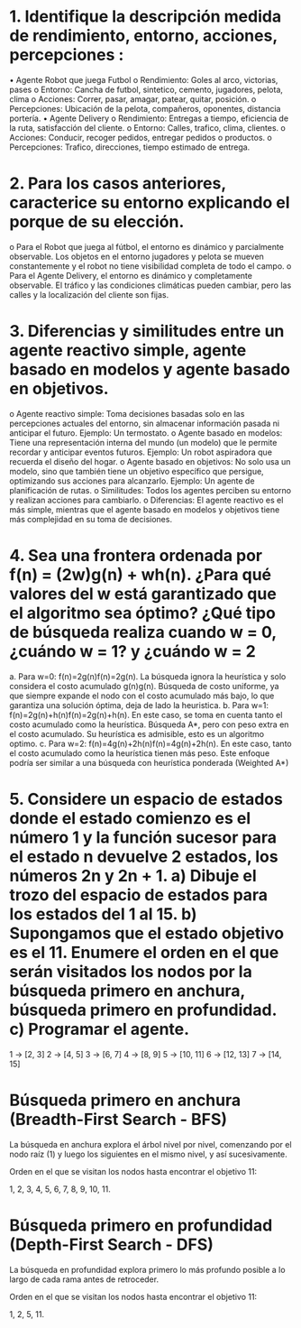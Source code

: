 # 1.	Identifique la descripción medida de rendimiento, entorno, acciones, percepciones : 
•	Agente Robot que juega Futbol
o	Rendimiento: Goles al arco, victorias, pases
o	Entorno: Cancha de futbol, sintetico, cemento, jugadores, pelota, clima
o	Acciones: Correr, pasar, amagar, patear, quitar, posición.
o	Percepciones: Ubicación de la pelota, compañeros, oponentes, distancia portería.
•	Agente Delivery
o	Rendimiento: Entregas a tiempo, eficiencia de la ruta, satisfacción del cliente.
o	Entorno: Calles, trafico, clima, clientes.
o	Acciones: Conducir, recoger pedidos, entregar pedidos o productos.
o	Percepciones: Trafico, direcciones, tiempo estimado de entrega.
# 2.	Para los casos anteriores, caracterice su entorno explicando el porque de su elección. 
o	Para el Robot que juega al fútbol, el entorno es dinámico y parcialmente observable. Los objetos en el entorno jugadores y pelota se mueven constantemente y el robot no tiene visibilidad completa de todo el campo.
o	Para el Agente Delivery, el entorno es dinámico y completamente observable. El tráfico y las condiciones climáticas pueden cambiar, pero las calles y la localización del cliente son fijas.
# 3.	 Diferencias y similitudes entre un agente reactivo simple, agente basado en modelos y agente basado en objetivos. 
o	Agente reactivo simple: Toma decisiones basadas solo en las percepciones actuales del entorno, sin almacenar información pasada ni anticipar el futuro. Ejemplo: Un termostato.
o	Agente basado en modelos: Tiene una representación interna del mundo (un modelo) que le permite recordar y anticipar eventos futuros. Ejemplo: Un robot aspiradora que recuerda el diseño del hogar.
o	Agente basado en objetivos: No solo usa un modelo, sino que también tiene un objetivo específico que persigue, optimizando sus acciones para alcanzarlo. Ejemplo: Un agente de planificación de rutas.
o	Similitudes: Todos los agentes perciben su entorno y realizan acciones para cambiarlo.
o	Diferencias: El agente reactivo es el más simple, mientras que el agente basado en modelos y objetivos tiene más complejidad en su toma de decisiones.
# 4.	Sea una frontera ordenada por f(n) = (2w)g(n) + wh(n). ¿Para qué valores del w está garantizado que el algoritmo sea óptimo? ¿Qué tipo de búsqueda realiza cuando w = 0, ¿cuándo w = 1? y ¿cuándo w = 2 
a.	Para w=0:
f(n)=2g(n)f(n)=2g(n). La búsqueda ignora la heurística y solo considera el costo acumulado g(n)g(n).
Búsqueda de costo uniforme, ya que siempre expande el nodo con el costo acumulado más bajo, lo que garantiza una solución óptima, deja de lado la heuristica.
b.	Para w=1:
f(n)=2g(n)+h(n)f(n)=2g(n)+h(n). En este caso, se toma en cuenta tanto el costo acumulado como la heurística.
Búsqueda A*, pero con peso extra en el costo acumulado. Su heurística es admisible, esto es un algoritmo optimo.
c.	Para w=2:
f(n)=4g(n)+2h(n)f(n)=4g(n)+2h(n). En este caso, tanto el costo acumulado como la heurística tienen más peso.
Este enfoque podría ser similar a una búsqueda con heurística ponderada (Weighted A*)


# 5. Considere un espacio de estados donde el estado comienzo es el número 1 y la función sucesor para el estado n devuelve 2 estados, los números 2n y 2n + 1. a) Dibuje el trozo del espacio de estados para los estados del 1 al 15. b) Supongamos que el estado objetivo es el 11. Enumere el orden en el que serán visitados los nodos por la búsqueda primero en anchura, búsqueda primero en profundidad. c) Programar el agente.

1 -> [2, 3]
2 -> [4, 5]
3 -> [6, 7]
4 -> [8, 9]
5 -> [10, 11]
6 -> [12, 13]
7 -> [14, 15]

# Búsqueda primero en anchura (Breadth-First Search - BFS)

La búsqueda en anchura explora el árbol nivel por nivel, comenzando por el nodo raíz (1) y luego los siguientes en el mismo nivel, y así sucesivamente.

Orden en el que se visitan los nodos hasta encontrar el objetivo 11:

1, 2, 3, 4, 5, 6, 7, 8, 9, 10, 11.
# Búsqueda primero en profundidad (Depth-First Search - DFS)

La búsqueda en profundidad explora primero lo más profundo posible a lo largo de cada rama antes de retroceder.

Orden en el que se visitan los nodos hasta encontrar el objetivo 11:

1, 2, 5, 11.